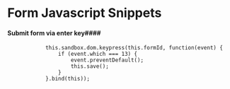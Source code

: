 # Form Javascript Snippets #

#### Submit form via enter key####


```
            this.sandbox.dom.keypress(this.formId, function(event) {
                if (event.which === 13) {
                    event.preventDefault();
                    this.save();
                }
            }.bind(this));
```
